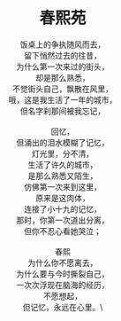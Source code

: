 <div style="text-align: center">
<h1>
  春熙苑
</h1>

饭桌上的争执随风而去，\
留下悄然过去的往昔，\
为什么第一次来过的街头，\
却是那么熟悉，\
不觉街头自己，飘散在风里，\
哦，这是我生活了一年的城市，\
但名字刹那间被我忘记，\
\
回忆，\
但涌出的泪水模糊了记忆，\
灯光里，分不清，\
生活了许久的城市，\
是那么熟悉又陌生，\
仿佛第一次来到这里，\
原来是这肉体，\
连接了小十九的记忆，\
那时，你第一次道出分离，\
但你不忍心看她哭泣；\
\
春熙\
为什么你不愿离去，\
为什么要与今时撕裂自己，\
一次次浮现在脑海的经历，\
不愿想起，\
但记忆，永远在心里。\
</div>